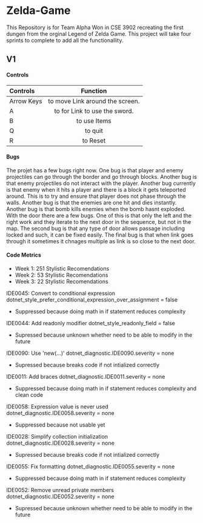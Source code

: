 # Zelda-Game

This Repository is for Team Alpha Won in CSE 3902 recreating the first dungen from the orginal Legend of Zelda Game. This project will take four sprints to complete to add all the functionallity. 

## V1

#### Controls

Controls | Function
| :--- | :---:
Arrow Keys  | to move Link around the screen.
  A | to for Link to use the sword. 
  B | to use Items
  Q | to quit
  R | to Reset
  
#### Bugs
  The projet has a few bugs right now. One bug is that player and enemy projectiles can go through the border and go through blocks. Another bug is that enemy projectiles do not interact with the player. Another bug currently is that enemy when it hits a player and there is a block it gets teleported around. This is to try and ensure that player does not phase through the walls. Another bug is that the enemies are one hit and dies instantly. Another bug is that bomb kills enemies when the bomb hasnt exploded. With the door there are a few bugs. One of this is that only the left and the right work and they iterate to the next door in the sequence, but not in the map. The second bug is that any type of door allows passage including locked and such, it can be fixed easily. The final bug is that when link goes through it sometimes it chnages multiple as link is so close to the next door.

#### Code Metrics

   - Week 1: 251 Stylistic Recomendations
   - Week 2: 53 Stylistic Recomendations
   - Week 3: 22 Stylistic Recomendations
   
  IDE0045: Convert to conditional expression
  dotnet_style_prefer_conditional_expression_over_assignment = false
  - Suppressed because doing math in if statement reduces complexity

  IDE0044: Add readonly modifier
  dotnet_style_readonly_field = false
  - Supressed because unknown whether need to be able to modify in the future

  IDE0090: Use 'new(...)'
  dotnet_diagnostic.IDE0090.severity = none
  - Supressed because breaks code if not intialized correctly

  IDE0011: Add braces
  dotnet_diagnostic.IDE0011.severity = none
  - Suppressed because doing math in if statement reduces complexity and clean code

  IDE0058: Expression value is never used
  dotnet_diagnostic.IDE0058.severity = none
  - Suppressed because not usable yet

  IDE0028: Simplify collection initialization
  dotnet_diagnostic.IDE0028.severity = none
  - Supressed because breaks code if not intialized correctly

  IDE0055: Fix formatting
  dotnet_diagnostic.IDE0055.severity = none
  - Suppressed because doing math in if statement reduces complexity

  IDE0052: Remove unread private members
  dotnet_diagnostic.IDE0052.severity = none
   - Supressed because unknown whether need to be able to modify in the future
